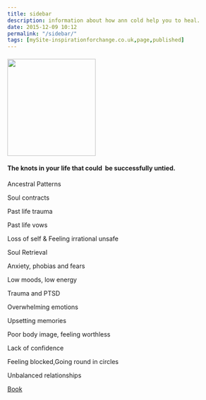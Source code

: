 ```yaml
---
title: sidebar
description: information about how ann cold help you to heal. 
date: 2015-12-09 10:12
permalink: "/sidebar/"
tags: [mySite-inspirationforchange.co.uk,page,published]
---
```

<div class="c5"><h4 class="c1"><a name="h.2nvg9ez6vj8d"></a><span style="overflow: hidden; display: inline-block; margin: 0.00px 0.00px; border: 0.00px solid #000000; transform: rotate(0.00rad) translateZ(0px); -webkit-transform: rotate(0.00rad) translateZ(0px); width: 200.00px; height: 220.00px;"><img alt="" src="https://lh4.googleusercontent.com/8f_MtkI5yZRIlSRwzk8YJuKr3SCgmGRUr6BVQaHkpeOchmFFVm3q_dfgDea-AoE92rPMic56b3kKkJsXUC7Hu0fJl1or2r5z8bcRxVt0dJ6JVYpjDY8oo7Y4MQwyeILt8k7EF9jH" style="width: 200.00px; height: 220.00px; margin-left: 0.00px; margin-top: 0.00px; transform: rotate(0.00rad) translateZ(0px); -webkit-transform: rotate(0.00rad) translateZ(0px);" title=""></span></h4><h4 class="c1"><a name="h.f9lp64fzxng7"></a><span class="c6">The knots in your life that could &nbsp;be successfully untied.</span></h4><p class="c0"><span class="c2">Ancestral Patterns</span></p><p class="c0"><span class="c2">Soul contracts</span></p><p class="c0"><span class="c2">Past life trauma</span></p><p class="c0"><span class="c2">Past life vows</span></p><p class="c0"><span class="c2">Loss of self &amp; Feeling irrational unsafe</span></p><p class="c0"><span class="c2">Soul Retrieval</span></p><p class="c0"><span class="c2">Anxiety, phobias and fears</span></p><p class="c0"><span class="c2">Low moods, low energy</span></p><p class="c0"><span class="c2">Trauma and PTSD</span></p><p class="c0"><span class="c2">Overwhelming emotions</span></p><p class="c0"><span class="c2">Upsetting memories</span></p><p class="c0"><span class="c2">Poor body image, feeling worthless</span></p><p class="c0"><span class="c2">Lack of confidence</span></p><p class="c0"><span class="c2">Feeling blocked,Going round in circles</span></p><p class="c0"><span class="c2">Unbalanced relationships</span></p><p class="c7"><span class="c3"><a href="#" class="btn btn-success" rollapp-href="/contact/">Book</a><br></span></p><p class="c0 c4"><span class="c3"></span></p><p class="c0 c4"><span class="c2"></span></p><p class="c4 c8"><span></span></p></div>